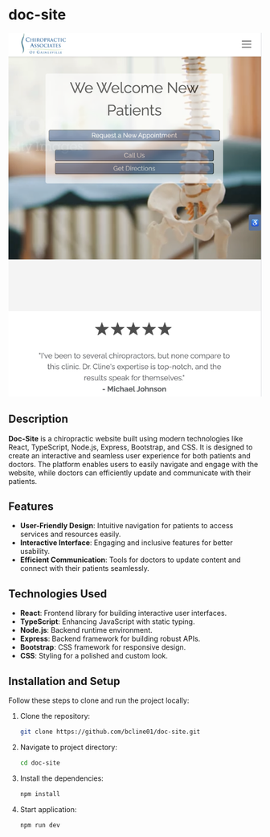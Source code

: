 # doc-site

![Doc-Site Preview](./src/assets/doc2-copy.png)

## Description

**Doc-Site** is a chiropractic website built using modern technologies like React, TypeScript, Node.js, Express, Bootstrap, and CSS. It is designed to create an interactive and seamless user experience for both patients and doctors. The platform enables users to easily navigate and engage with the website, while doctors can efficiently update and communicate with their patients.

## Features

- **User-Friendly Design**: Intuitive navigation for patients to access services and resources easily.
- **Interactive Interface**: Engaging and inclusive features for better usability.
- **Efficient Communication**: Tools for doctors to update content and connect with their patients seamlessly.

## Technologies Used

- **React**: Frontend library for building interactive user interfaces.
- **TypeScript**: Enhancing JavaScript with static typing.
- **Node.js**: Backend runtime environment.
- **Express**: Backend framework for building robust APIs.
- **Bootstrap**: CSS framework for responsive design.
- **CSS**: Styling for a polished and custom look.

## Installation and Setup

Follow these steps to clone and run the project locally:

1. Clone the repository:
   ```bash
   git clone https://github.com/bcline01/doc-site.git
2. Navigate to project directory:
   ```bash
   cd doc-site
3. Install the dependencies:
   ```bash
   npm install
4. Start application:
   ```bash
   npm run dev

